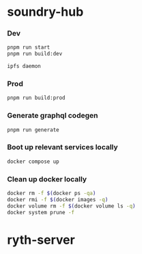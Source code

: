 # soundry-hub

### Dev

```sh
pnpm run start
pnpm run build:dev
```

```sh
ipfs daemon
```

### Prod

```sh
pnpm run build:prod
```

### Generate graphql codegen

```sh
pnpm run generate
```

### Boot up relevant services locally

```sh
docker compose up
```

### Clean up docker locally

```sh
docker rm -f $(docker ps -qa)
docker rmi -f $(docker images -q)
docker volume rm -f $(docker volume ls -q)
docker system prune -f
```
# ryth-server
